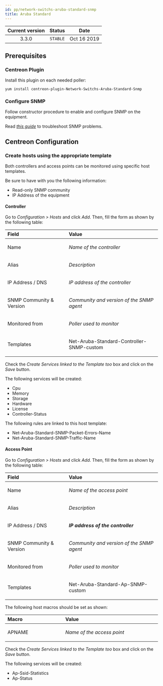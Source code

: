 ```yaml
---
id: pp/network-switchs-aruba-standard-snmp
title: Aruba Standard
---
```


| Current version | Status | Date |
| :-: | :-: | :-: |
| 3.3.0 | `STABLE` | Oct 16 2019 |


## Prerequisites

### Centreon Plugin

Install this plugin on each needed poller:

    yum install centreon-plugin-Network-Switchs-Aruba-Standard-Snmp

### Configure SNMP

Follow constructor procedure to enable and configure SNMP on the equipment.

Read *[this guide](https://documentation.centreon.com/docs/centreon-plugins/en/latest/user/guide.html#snmp)* to troubleshoot SNMP problems.

## Centreon Configuration

### Create hosts using the appropriate template

Both controllers and access points can be monitored using specific host templates.

Be sure to have with you the following information:

* Read-only SNMP community
* IP Address of the equipment

#### Controller

Go to *Configuration &gt; Hosts* and click *Add*. Then, fill the form as
shown by the following table:

<table>
    <thead>
        <tr class="header">
            <th align="left" width="10%">Field</th>
            <th align="left" width="20%">Value</th>
        </tr>
    </thead>
    <tbody>
        <tr>
            <td align="left"><p>Name</p></td>
            <td align="left"><p><em>Name of the controller</em></p></td>
        </tr>
        <tr>
            <td align="left"><p>Alias</p></td>
            <td align="left"><p><em>Description</em></p></td>
        </tr>
        <tr>
            <td align="left"><p>IP Address / DNS</p></td>
            <td align="left"><p><em>IP address of the controller</em></p></td>
        </tr>
        <tr>
            <td align="left"><p>SNMP Community & Version</p></td>
            <td align="left"><p><em>Community and version of the SNMP agent</em></p></td>
        </tr>
        <tr>
            <td align="left"><p>Monitored from</p></td>
            <td align="left"><p><em>Poller used to monitor</em></p></td>
        </tr>
        <tr>
            <td align="left"><p>Templates</p></td>
            <td align="left"><p>Net-Aruba-Standard-Controller-SNMP-custom</p></td>
        </tr>
    </tbody>
</table>

Check the *Create Services linked to the Template too* box and click on the *Save* button.

The following services will be created:

* Cpu
* Memory
* Storage
* Hardware
* License
* Controller-Status

The following rules are linked to this host template:

* Net-Aruba-Standard-SNMP-Packet-Errors-Name 
* Net-Aruba-Standard-SNMP-Traffic-Name 

#### Access Point

Go to *Configuration &gt; Hosts* and click *Add*. Then, fill the form as
shown by the following table:

<table>
    <thead>
        <tr class="header">
            <th align="left" width="10%">Field</th>
            <th align="left" width="20%">Value</th>
        </tr>
    </thead>
    <tbody>
        <tr>
            <td align="left"><p>Name</p></td>
            <td align="left"><p><em>Name of the access point</em></p></td>
        </tr>
        <tr>
            <td align="left"><p>Alias</p></td>
            <td align="left"><p><em>Description</em></p></td>
        </tr>
        <tr>
            <td align="left"><p>IP Address / DNS</p></td>
            <td align="left"><p><em><b>IP address of the controller</b></em></p></td>
        </tr>
        <tr>
            <td align="left"><p>SNMP Community & Version</p></td>
            <td align="left"><p><em>Community and version of the SNMP agent</em></p></td>
        </tr>
        <tr>
            <td align="left"><p>Monitored from</p></td>
            <td align="left"><p><em>Poller used to monitor</em></p></td>
        </tr>
        <tr>
            <td align="left"><p>Templates</p></td>
            <td align="left"><p>Net-Aruba-Standard-Ap-SNMP-custom</p></td>
        </tr>
    </tbody>
</table>

The following host macros should be set as shown:

<table>
    <thead>
        <tr class="header">
            <th align="left" width="10%">Macro</th>
            <th align="left" width="20%">Value</th>
        </tr>
    </thead>
    <tbody>
        <tr>
            <td align="left"><p>APNAME</p></td>
            <td align="left"><p><em>Name of the access point</em></p></td>
        </tr>
    </tbody>
</table>

Check the *Create Services linked to the Template too* box and click on the *Save* button.

The following services will be created:

* Ap-Ssid-Statistics
* Ap-Status


